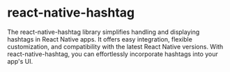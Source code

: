 # react-native-hashtag
 The react-native-hashtag library simplifies handling and displaying hashtags in React Native apps. It offers easy integration, flexible customization, and compatibility with the latest React Native versions. With react-native-hashtag, you can effortlessly incorporate hashtags into your app's UI.
